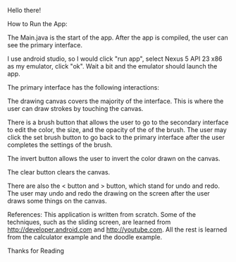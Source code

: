 Hello there!

How to Run the App:

The Main.java is the start of the app. After the app is compiled, the user can see the primary interface.

I use android studio, so I would click "run app", select Nexus 5 API 23 x86 as my emulator, click "ok". Wait a bit and the emulator should launch the app.

The primary interface has the following interactions:

The drawing canvas covers the majority of the interface. This is where the user can draw strokes by touching the canvas.

There is a brush button that allows the user to go to the secondary interface to edit the color, the size, and the opacity of the of the brush. The user may click the set brush button to go back to the primary interface after the user completes the settings of the brush.

The invert button allows the user to invert the color drawn on the canvas.

The clear button clears the canvas.

There are also the < button and > button, which stand for undo and redo. The user may undo and redo the drawing on the screen after the user draws some things on the canvas.

References:
This application is written from scratch. Some of the techniques, such as the sliding screen, are learned from http://developer.android.com and http://youtube.com. All the rest is learned from the calculator example and the doodle example.

Thanks for Reading
